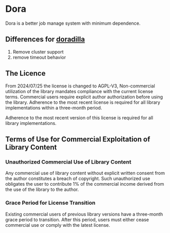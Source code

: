 Dora
===========================

Dora is a better job manage system with minimum dependence.

## Differences for [doradilla](https://github.com/wherby/doradilla)

1. Remove cluster support
2. remove timeout behavior


## The Licence 

From 2024/07/25 the license is changed to AGPL-V3, Non-commercial utilization of the library mandates compliance with the current license terms.
Commercial users require explicit author authorization before using the library.
Adherence to the most recent license is required for all library implementations within a three-month period.

Adherence to the most recent version of this license is required for all library implementations.

## Terms of Use for Commercial Exploitation of Library Content

### Unauthorized Commercial Use of Library Content

Any commercial use of library content without explicit written consent from the author constitutes a breach of copyright.
Such unauthorized use obligates the user to contribute 1% of the commercial income derived from the use of the library to the author.


### Grace Period for License Transition

Existing commercial users of previous library versions have a three-month grace period to transition. 
After this period, users must either cease commercial use or comply with the latest license.